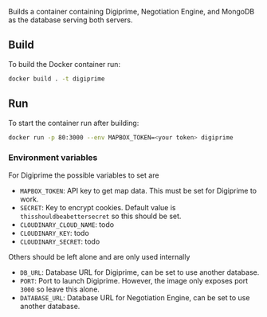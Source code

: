 Builds a container containing Digiprime, Negotiation Engine, and MongoDB as the database serving both servers.

## Build

To build the Docker container run:

```bash
docker build . -t digiprime
```

## Run

To start the container run after building:

```bash
docker run -p 80:3000 --env MAPBOX_TOKEN=<your token> digiprime
```

### Environment variables

For Digiprime the possible variables to set are

- `MAPBOX_TOKEN`: API key to get map data. This must be set for Digiprime to work.
- `SECRET`: Key to encrypt cookies. Default value is `thisshouldbeabettersecret` so this should be set.
- `CLOUDINARY_CLOUD_NAME`: todo
- `CLOUDINARY_KEY`: todo
- `CLOUDINARY_SECRET`: todo

Others should be left alone and are only used internally

- `DB_URL`: Database URL for Digiprime, can be set to use another database.
- `PORT`: Port to launch Digiprime. However, the image only exposes port `3000` so leave this alone.
- `DATABASE_URL`: Database URL for Negotiation Engine, can be set to use another database.
